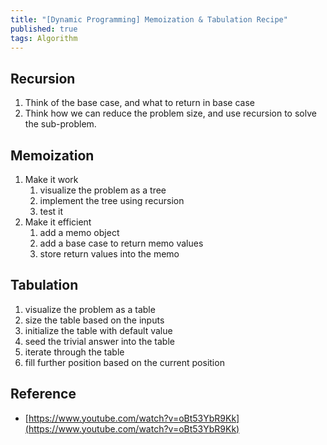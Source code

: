 ```yaml
---
title: "[Dynamic Programming] Memoization & Tabulation Recipe"
published: true
tags: Algorithm
---
```


## Recursion

1. Think of the base case, and what to return in base case
2. Think how we can reduce the problem size, and use recursion to solve the sub-problem.

## Memoization

1. Make it work
   1. visualize the problem as a tree
   2. implement the tree using recursion
   3. test it
2. Make it efficient
   1. add a memo object
   2. add a base case to return memo values
   3. store return values into the memo

## Tabulation

1. visualize the problem as a table
2. size the table based on the inputs
3. initialize the table with default value
4. seed the trivial answer into the table
5. iterate through the table
6. fill further position based on the current position

## Reference

- [https://www.youtube.com/watch?v=oBt53YbR9Kk](https://www.youtube.com/watch?v=oBt53YbR9Kk)